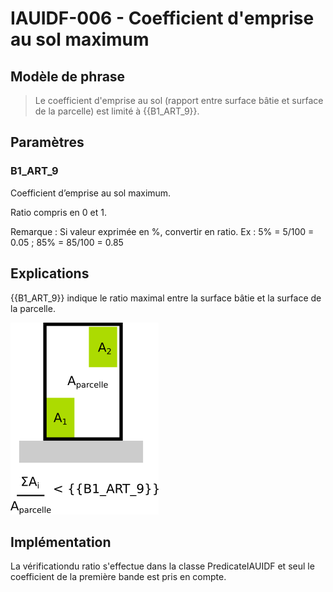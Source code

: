 # IAUIDF-006 - Coefficient d'emprise au sol maximum

## Modèle de phrase

> Le coefficient d'emprise au sol (rapport entre surface bâtie et surface de la parcelle) est limité à {{B1_ART_9}}.

## Paramètres

### B1_ART_9

Coefficient d’emprise au sol maximum.

Ratio compris en 0 et 1.

Remarque :  Si valeur exprimée en %, convertir en ratio. Ex : 5% = 5/100 = 0.05 ; 85% = 85/100 = 0.85

## Explications

{{B1_ART_9}} indique le ratio maximal entre la surface bâtie et la surface de la parcelle.

![Image montrant la contrainte de distance entre deux  bâtiments](img/IAUIDF/IAUIDF-006.png)

## Implémentation

La vérificationdu ratio s'effectue dans la classe PredicateIAUIDF et seul le coefficient de la première bande est pris en compte.
